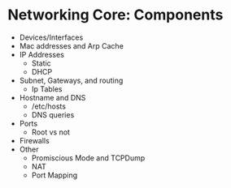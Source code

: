 # Networking Core: Components

* Devices/Interfaces
* Mac addresses and Arp Cache
* IP Addresses
    * Static
    * DHCP
* Subnet, Gateways, and routing
    * Ip Tables
* Hostname and DNS
    * /etc/hosts
    * DNS queries
* Ports
    * Root vs not
* Firewalls
* Other
    * Promiscious Mode and TCPDump
    * NAT
    * Port Mapping

